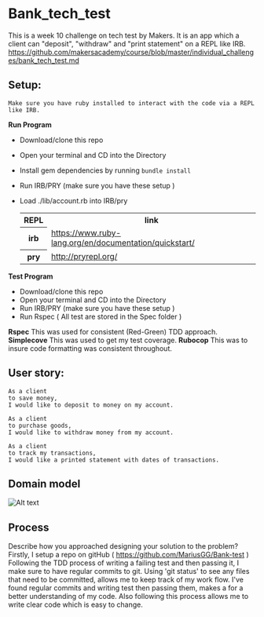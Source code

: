 # Bank_tech_test

This is a week 10 challenge on tech test by Makers.
It is an app which a client can "deposit", "withdraw" and "print statement" on a REPL like IRB.
https://github.com/makersacademy/course/blob/master/individual_challenges/bank_tech_test.md


Setup:
-------
```
Make sure you have ruby installed to interact with the code via a REPL like IRB.
```
**Run Program**
  * Download/clone this repo
  * Open your terminal and CD into the Directory
  * Install gem dependencies by running `bundle install`
  * Run IRB/PRY (make sure you have these setup )
  * Load ./lib/account.rb into IRB/pry

    <table>
      <tr><th>REPL</th><th>link</th>
      <tr>
        <th>
          irb
        </th>
        <td>
          <a href="https://www.ruby-lang.org/en/documentation/quickstart/">https://www.ruby-lang.org/en/documentation/quickstart/</a>
        </td>
      </tr>
      <tr>
        <th>
          pry
        </th>
        <td>
           <a href="http://pryrepl.org/">http://pryrepl.org/</a>
        </td>
    </table>

**Test Program**
  * Download/clone this repo
  * Open your terminal and CD into the Directory
  * Run IRB/PRY (make sure you have these setup )
  * Run Rspec
  ( All test are stored in the Spec folder )

**Rspec** This was used for consistent (Red-Green) TDD approach.
**Simplecove** This was used to get my test coverage.
**Rubocop** This was to insure code formatting was consistent throughout.

User story:
-------

````
As a client
to save money,
I would like to deposit to money on my account.

As a client
to purchase goods,
I would like to withdraw money from my account.

As a client
to track my transactions,
I would like a printed statement with dates of transactions.

````

Domain model
-------
![Alt text](./)

Process
-------
Describe how you approached designing your solution to the problem?
Firstly, I setup a repo on gitHub ( https://github.com/MariusGG/Bank-test )
Following the TDD process of writing a failing test and then passing it, I make sure to have regular commits to git. Using 'git status' to see any files that need to be committed, allows me to keep track of my work flow.
I've found regular commits and writing test then passing them, makes a for a better understanding of my code.
Also following this process allows me to write clear code which is easy to change.
